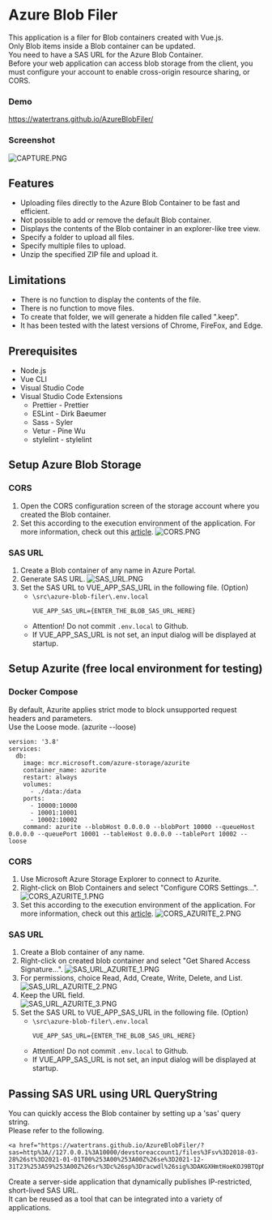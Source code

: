 # Azure Blob Filer

This application is a filer for Blob containers created with Vue.js.  
Only Blob items inside a Blob container can be updated.  
You need to have a SAS URL for the Azure Blob Container.  
Before your web application can access blob storage from the client, you must configure your account to enable cross-origin resource sharing, or CORS.  

### Demo
https://watertrans.github.io/AzureBlobFiler/

### Screenshot
![CAPTURE.PNG](assets/img/capture.png)

## Features

- Uploading files directly to the Azure Blob Container to be fast and efficient.
- Not possible to add or remove the default Blob container.
- Displays the contents of the Blob container in an explorer-like tree view.
- Specify a folder to upload all files.
- Specify multiple files to upload.
- Unzip the specified ZIP file and upload it.

## Limitations

- There is no function to display the contents of the file.
- There is no function to move files.
- To create that folder, we will generate a hidden file called ".keep".
- It has been tested with the latest versions of Chrome, FireFox, and Edge.

## Prerequisites

- Node.js
- Vue CLI
- Visual Studio Code
- Visual Studio Code Extensions
  - Prettier - Prettier
  - ESLint - Dirk Baeumer
  - Sass - Syler
  - Vetur - Pine Wu
  - stylelint - stylelint

## Setup Azure Blob Storage

### CORS

1. Open the CORS configuration screen of the storage account where you created the Blob container.
2. Set this according to the execution environment of the application. For more information, check out this [article](https://docs.microsoft.com/en-us/azure/storage/blobs/quickstart-blobs-javascript-browser#create-a-cors-rule).
   ![CORS.PNG](assets/img/cors.png)

### SAS URL

1. Create a Blob container of any name in Azure Portal.
2. Generate SAS URL.
   ![SAS_URL.PNG](assets/img/sas_url.png)
3. Set the SAS URL to VUE_APP_SAS_URL in the following file. (Option)
    - ``\src\azure-blob-filer\.env.local``
      ```
      VUE_APP_SAS_URL={ENTER_THE_BLOB_SAS_URL_HERE}
      ```
    - Attention! Do not commit ``.env.local`` to Github.
    - If VUE_APP_SAS_URL is not set, an input dialog will be displayed at startup.

## Setup Azurite (free local environment for testing)

### Docker Compose

By default, Azurite applies strict mode to block unsupported request headers and parameters.  
Use the Loose mode. (azurite --loose)

```
version: '3.8'
services:
  db:
    image: mcr.microsoft.com/azure-storage/azurite
    container_name: azurite
    restart: always
    volumes: 
      - ./data:/data
    ports:
      - 10000:10000
      - 10001:10001
      - 10002:10002
    command: azurite --blobHost 0.0.0.0 --blobPort 10000 --queueHost 0.0.0.0 --queuePort 10001 --tableHost 0.0.0.0 --tablePort 10002 --loose
```

### CORS

1. Use Microsoft Azure Storage Explorer to connect to Azurite.
2. Right-click on Blob Containers and select "Configure CORS Settings...".
  ![CORS_AZURITE_1.PNG](assets/img/cors_azurite_1.png)
3. Set this according to the execution environment of the application. For more information, check out this [article](https://docs.microsoft.com/en-us/azure/storage/blobs/quickstart-blobs-javascript-browser#create-a-cors-rule).
  ![CORS_AZURITE_2.PNG](assets/img/cors_azurite_2.png)

### SAS URL

1. Create a Blob container of any name.  
2. Right-click on created blob container and select "Get Shared Access  Signature...".
  ![SAS_URL_AZURITE_1.PNG](assets/img/sas_url_azurite_1.png)
3. For permissions, choice Read, Add, Create, Write, Delete, and List.  
  ![SAS_URL_AZURITE_2.PNG](assets/img/sas_url_azurite_2.png)
4. Keep the URL field.  
  ![SAS_URL_AZURITE_3.PNG](assets/img/sas_url_azurite_3.png)
5. Set the SAS URL to VUE_APP_SAS_URL in the following file. (Option)
    - ``\src\azure-blob-filer\.env.local``
      ```
      VUE_APP_SAS_URL={ENTER_THE_BLOB_SAS_URL_HERE}
      ```
    - Attention! Do not commit ``.env.local`` to Github.
    - If VUE_APP_SAS_URL is not set, an input dialog will be displayed at startup.

## Passing SAS URL using URL QueryString

You can quickly access the Blob container by setting up a 'sas' query string.  
Please refer to the following.  

```
<a href="https://watertrans.github.io/AzureBlobFiler/?sas=http%3A//127.0.0.1%3A10000/devstoreaccount1/files%3Fsv%3D2018-03-28%26st%3D2021-01-01T00%253A00%253A00Z%26se%3D2021-12-31T23%253A59%253A00Z%26sr%3Dc%26sp%3Dracwdl%26sig%3DAKGXHmtHoeKOJ9BTQpNeJKpvdfJhGIAqZh2JEN0m0pU%253D">Explore</a>
```

Create a server-side application that dynamically publishes IP-restricted, short-lived SAS URL.  
It can be reused as a tool that can be integrated into a variety of applications.  
